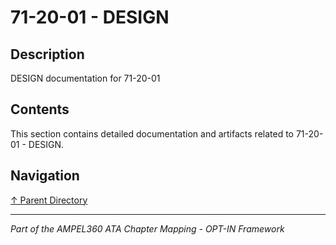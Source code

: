 # 71-20-01 - DESIGN

## Description

DESIGN documentation for 71-20-01

## Contents

This section contains detailed documentation and artifacts related to 71-20-01 - DESIGN.

## Navigation

[↑ Parent Directory](../README.md)

---

*Part of the AMPEL360 ATA Chapter Mapping - OPT-IN Framework*
